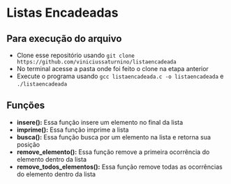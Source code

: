 # Listas Encadeadas

## Para execução do arquivo

- Clone esse repositório usando ``` git clone https://github.com/viniciussaturnino/listaencadeada ```
- No terminal acesse a pasta onde foi feito o clone na etapa anterior
- Execute o programa usando ``` gcc listaencadeada.c -o listaencadeada ``` e ``` ./listaencadeada ```

## Funções

- **insere():** Essa função insere um elemento no final da lista
- **imprime():** Essa função imprime a lista
- **busca():** Essa função busca por um elemento na lista e retorna sua posição
- **remove_elemento():** Essa função remove a primeira ocorrência do elemento dentro da lista
- **remove_todos_elementos():** Essa função remove todas as ocorrências do elemento dentro da lista
